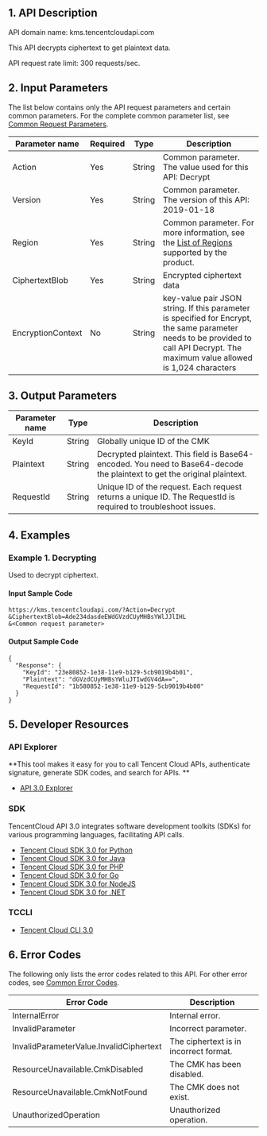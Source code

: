 ## 1. API Description

API domain name: kms.tencentcloudapi.com

This API decrypts ciphertext to get plaintext data.

API request rate limit: 300 requests/sec.

## 2. Input Parameters

The list below contains only the API request parameters and certain common parameters. For the complete common parameter list, see [Common Request Parameters](/document/api/573/34406).

| Parameter name | Required | Type | Description |
|---------|---------|---------|---------|
| Action | Yes | String | Common parameter. The value used for this API: Decrypt |
| Version | Yes | String | Common parameter. The version of this API: 2019-01-18 |
| Region | Yes | String | Common parameter. For more information, see the [List of Regions](/document/api/573/34406#.E5.9C.B0.E5.9F.9F.E5.88.97.E8.A1.A8) supported by the product. |
| CiphertextBlob | Yes | String | Encrypted ciphertext data |
| EncryptionContext | No | String | key-value pair JSON string. If this parameter is specified for Encrypt, the same parameter needs to be provided to call API Decrypt. The maximum value allowed is 1,024 characters |

## 3. Output Parameters

| Parameter name | Type | Description |
|---------|---------|---------|
| KeyId | String | Globally unique ID of the CMK |
| Plaintext | String | Decrypted plaintext. This field is Base64-encoded. You need to Base64-decode the plaintext to get the original plaintext. |
| RequestId | String | Unique ID of the request. Each request returns a unique ID. The RequestId is required to troubleshoot issues. |

## 4. Examples

### Example 1. Decrypting

Used to decrypt ciphertext.

#### Input Sample Code

```
https://kms.tencentcloudapi.com/?Action=Decrypt
&CiphertextBlob=Ade234dasdeEWdGVzdCUyMHBsYWlJJlIHL
&<Common request parameter>
```

#### Output Sample Code

```
{
  "Response": {
    "KeyId": "23e80852-1e38-11e9-b129-5cb9019b4b01",
    "Plaintext": "dGVzdCUyMHBsYWluJTIwdGV4dA==",
    "RequestId": "1b580852-1e38-11e9-b129-5cb9019b4b00"
  }
}
```


## 5. Developer Resources

### API Explorer

**This tool makes it easy for you to call Tencent Cloud APIs,  authenticate signature, generate SDK codes, and search for APIs. **

* [API 3.0 Explorer](https://console.cloud.tencent.com/api/explorer?Product=kms&Version=2019-01-18&Action=Decrypt)

### SDK

TencentCloud API 3.0 integrates software development toolkits (SDKs) for various programming languages, facilitating API calls. 

* [Tencent Cloud SDK 3.0 for Python](https://github.com/TencentCloud/tencentcloud-sdk-python)
* [Tencent Cloud SDK 3.0 for Java](https://github.com/TencentCloud/tencentcloud-sdk-java)
* [Tencent Cloud SDK 3.0 for PHP](https://github.com/TencentCloud/tencentcloud-sdk-php)
* [Tencent Cloud SDK 3.0 for Go](https://github.com/TencentCloud/tencentcloud-sdk-go)
* [Tencent Cloud SDK 3.0 for NodeJS](https://github.com/TencentCloud/tencentcloud-sdk-nodejs)
* [Tencent Cloud SDK 3.0 for .NET](https://github.com/TencentCloud/tencentcloud-sdk-dotnet)

### TCCLI

* [Tencent Cloud CLI 3.0](https://cloud.tencent.com/document/product/440/6176)

## 6. Error Codes

The following only lists the error codes related to this API. For other error codes, see [Common Error Codes](/document/api/573/15694#.E5.85.AC.E5.85.B1.E9.94.99.E8.AF.AF.E7.A0.81).

| Error Code | Description |
|---------|---------|
| InternalError | Internal error. |
| InvalidParameter | Incorrect parameter. |
| InvalidParameterValue.InvalidCiphertext | The ciphertext is in incorrect format. |
| ResourceUnavailable.CmkDisabled | The CMK has been disabled. |
| ResourceUnavailable.CmkNotFound | The CMK does not exist. |
| UnauthorizedOperation | Unauthorized operation. |
